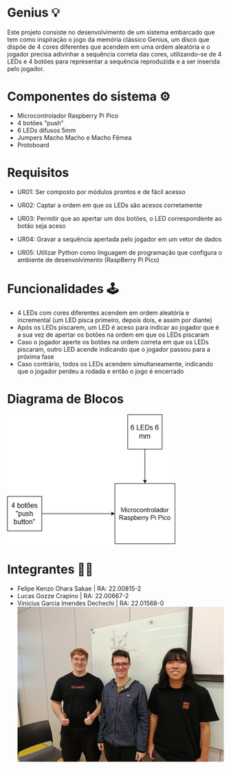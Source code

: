 # Genius 💡
Este projeto consiste no desenvolvimento de um sistema embarcado que tem como inspiração o jogo da memória clássico Genius, um disco que dispõe de 4 cores diferentes que acendem em uma ordem aleatória e o jogador precisa adivinhar a sequência correta das cores, utilizando-se de 4 LEDs e  4 botões para representar a sequência reproduzida e a ser inserida pelo jogador.

# Componentes do sistema ⚙
- Microcontrolador Raspberry Pi Pico
- 4 botões "push"
- 6 LEDs difusos 5mm
- Jumpers Macho Macho e Macho Fêmea
- Protoboard

# Requisitos
- UR01: Ser composto por módulos prontos e de fácil acesso 

- UR02: Captar a ordem em que os LEDs são acesos corretamente 

- UR03: Permitir que ao apertar um dos botões, o LED correspondente ao botão seja aceso 

- UR04: Gravar a sequência apertada pelo jogador em um vetor de dados 

- UR05: Utilizar Python como linguagem de programação que configura o ambiente de desenvolvimento (RaspBerry Pi Pico) 

# Funcionalidades 🕹
- 4 LEDs com cores diferentes acendem em ordem aleatória e incremental (um LED pisca primeiro, depois dois, e assim por diante)
- Após os LEDs piscarem, um LED é aceso para indicar ao jogador que é a sua vez de apertar os botões na ordem em que os LEDs piscaram
- Caso o jogador aperte os botões na ordem correta em que os LEDs piscaram, outro LED acende indicando que o jogador passou para a próxima fase
- Caso contrário, todos os LEDs acendem simultaneamente, indicando que o jogador perdeu a rodada e então o jogo é encerrado

# Diagrama de Blocos 
![Diagrama de Blocos Genius](./DiagramaGeniusdrawio.jpg)

# Integrantes 👷‍♂️
- Felipe Kenzo Ohara Sakae | RA: 22.00815-2
- Lucas Gozze Crapino | RA: 22.00667-2
- Vinicius Garcia Imendes Dechechi | RA: 22.01568-0
![Foto dos membros](./FotoMembrosMicrocontroladores.jpeg)

